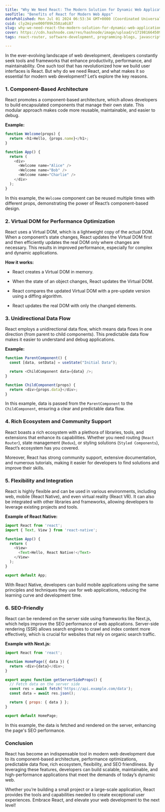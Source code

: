 ```yaml
---
title: "Why We Need React: The Modern Solution for Dynamic Web Applications"
seoTitle: "Benefits of React for Modern Web Apps"
datePublished: Mon Jul 01 2024 06:53:34 GMT+0000 (Coordinated Universal Time)
cuid: cly2miyne000f09k350za0i87
slug: why-we-need-react-the-modern-solution-for-dynamic-web-applications
cover: https://cdn.hashnode.com/res/hashnode/image/upload/v1719816645090/2b02e124-03d7-4616-9e35-ea81b8c0dc12.jpeg
tags: react-router, software-development, programming-blogs, javascript, frontend, web-development, react, backend, webdev, reactjs, javascript-framework, javascript-library, software-engineering, frontend-development, reacthooks

---
```


In the ever-evolving landscape of web development, developers constantly seek tools and frameworks that enhance productivity, performance, and maintainability. One such tool that has revolutionized how we build user interfaces is React. But why do we need React, and what makes it so essential for modern web development? Let’s explore the key reasons.

### 1\. **Component-Based Architecture**

React promotes a component-based architecture, which allows developers to build encapsulated components that manage their own state. This modular approach makes code more reusable, maintainable, and easier to debug.

**Example:**

```javascript
function Welcome(props) {
  return <h1>Hello, {props.name}</h1>;
}

function App() {
  return (
    <div>
      <Welcome name="Alice" />
      <Welcome name="Bob" />
      <Welcome name="Charlie" />
    </div>
  );
}
```

In this example, the `Welcome` component can be reused multiple times with different props, demonstrating the power of React’s component-based design.

### 2\. **Virtual DOM for Performance Optimization**

React uses a Virtual DOM, which is a lightweight copy of the actual DOM. When a component’s state changes, React updates the Virtual DOM first and then efficiently updates the real DOM only where changes are necessary. This results in improved performance, especially for complex and dynamic applications.

**How it works:**

* React creates a Virtual DOM in memory.
    
* When the state of an object changes, React updates the Virtual DOM.
    
* React compares the updated Virtual DOM with a pre-update version using a diffing algorithm.
    
* React updates the real DOM with only the changed elements.
    

### 3\. **Unidirectional Data Flow**

React employs a unidirectional data flow, which means data flows in one direction (from parent to child components). This predictable data flow makes it easier to understand and debug applications.

**Example:**

```javascript
function ParentComponent() {
  const [data, setData] = useState("Initial Data");

  return <ChildComponent data={data} />;
}

function ChildComponent(props) {
  return <div>{props.data}</div>;
}
```

In this example, data is passed from the `ParentComponent` to the `ChildComponent`, ensuring a clear and predictable data flow.

### 4\. **Rich Ecosystem and Community Support**

React boasts a rich ecosystem with a plethora of libraries, tools, and extensions that enhance its capabilities. Whether you need routing (`React Router`), state management (`Redux`), or styling solutions (`Styled Components`), React’s ecosystem has you covered.

Moreover, React has strong community support, extensive documentation, and numerous tutorials, making it easier for developers to find solutions and improve their skills.

### 5\. **Flexibility and Integration**

React is highly flexible and can be used in various environments, including web, mobile (React Native), and even virtual reality (React VR). It can also be integrated with other libraries and frameworks, allowing developers to leverage existing projects and tools.

**Example of React Native:**

```javascript
import React from 'react';
import { Text, View } from 'react-native';

function App() {
  return (
    <View>
      <Text>Hello, React Native!</Text>
    </View>
  );
}

export default App;
```

With React Native, developers can build mobile applications using the same principles and techniques they use for web applications, reducing the learning curve and development time.

### 6\. **SEO-Friendly**

React can be rendered on the server side using frameworks like Next.js, which helps improve the SEO performance of web applications. Server-side rendering (SSR) allows search engines to crawl and index content more effectively, which is crucial for websites that rely on organic search traffic.

**Example with Next.js:**

```javascript
import React from 'react';

function HomePage({ data }) {
  return <div>{data}</div>;
}

export async function getServerSideProps() {
  // Fetch data on the server side
  const res = await fetch('https://api.example.com/data');
  const data = await res.json();

  return { props: { data } };
}

export default HomePage;
```

In this example, the data is fetched and rendered on the server, enhancing the page's SEO performance.

### Conclusion

React has become an indispensable tool in modern web development due to its component-based architecture, performance optimizations, predictable data flow, rich ecosystem, flexibility, and SEO friendliness. By leveraging these features, developers can build scalable, maintainable, and high-performance applications that meet the demands of today’s dynamic web.

Whether you’re building a small project or a large-scale application, React provides the tools and capabilities needed to create exceptional user experiences. Embrace React, and elevate your web development to the next level!
